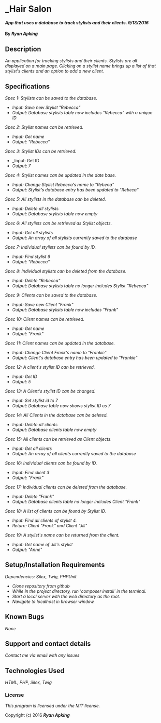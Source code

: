 # _Hair Salon

#### _App that uses a database to track stylists and their clients. 9/13/2016_

#### By _**Ryan Apking**_

## Description

_An application for tracking stylists and their clients. Stylists are all displayed on a main page. Clicking on a stylist name brings up a list of that stylist's clients and an option to add a new client._

## Specifications

_Spec 1: Stylists can be saved to the database._
* _Input: Save new Stylist "Rebecca"_
* _Output: Database stylists table now includes "Rebecca" with a unique ID_

_Spec 2: Stylist names can be retrieved._
* _Input: Get name_
* _Output: "Rebecca"_

_Spec 3: Stylist IDs can be retrieved._
* _Input: Get ID
* _Output: 7_

_Spec 4: Stylist names can be updated in the date base._
* _Input: Change Stylist Rebecca's name to "Rebeca"_
* _Output: Stylist's database entry has been updated to "Rebeca"_

_Spec 5: All stylists in the database can be deleted._
* _Input: Delete all stylists_
* _Output: Database stylists table now empty_

_Spec 6: All stylists can be retrieved as Stylist objects._
* _Input: Get all stylists_
* _Output: An array of all stylists currently saved to the database_

_Spec 7: Individual stylists can be found by ID._
* _Input: Find stylist 6_
* _Output: "Rebecca"_

_Spec 8: Individual stylists can be deleted from the database._
* _Input: Delete "Rebecca"_
* _Output: Database stylists table no longer includes Stylist "Rebecca"_

_Spec 9: Clients can be saved to the database._
* _Input: Save new Client "Frank"_
* _Output: Database stylists table now includes "Frank"_

_Spec 10: Client names can be retrieved._
* _Input: Get name_
* _Output: "Frank"_

_Spec 11: Client names can be updated in the database._
* _Input: Change Client Frank's name to "Frankie"_
* _Output: Client's database entry has been updated to "Frankie"_

_Spec 12: A client's stylist ID can be retrieved._
* _Input: Get ID_
* _Output: 5_

_Spec 13: A Client's stylist ID can be changed._
* _Input: Set stylist id to 7_
* _Output: Database table now shows stylist ID as 7_

_Spec 14: All Clients in the database can be deleted._
* _Input: Delete all clients_
* _Output: Database clients table now empty_

_Spec 15: All clients can be retrieved as Client objects._
* _Input: Get all clients_
* _Output: An array of all clients currently saved to the database_

_Spec 16: Individual clients can be found by ID._
* _Input: Find client 3_
* _Output: "Frank"_

_Spec 17: Individual clients can be deleted from the database._
* _Input: Delete "Frank"_
* _Output: Database clients table no longer includes Client "Frank"_

_Spec 18: A list of clients can be found by Stylist ID._
* _Input: Find all clients of stylist 4._
* _Return: Client "Frank" and Client "Jill"_

_Spec 19: A stylist's name can be returned from the client._
* _Input: Get name of Jill's stylist_
* _Output: "Anne"_

## Setup/Installation Requirements

_Dependencies: Silex, Twig, PHPUnit_

* _Clone repository from github_
* _While in the project directory, run 'composer install' in the terminal._
* _Start a local server with the web directory as the root._
* _Navigate to localhost in browser window._

## Known Bugs

_None_

## Support and contact details

_Contact me via email with any issues_

## Technologies Used

_HTML, PHP, Silex, Twig_

### License

*This program is licensed under the MIT license.*

Copyright (c) 2016 **_Ryan Apking_**
